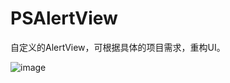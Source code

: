 # PSAlertView
自定义的AlertView，可根据具体的项目需求，重构UI。



![image](https://github.com/liuxu0718/PSAlertView/blob/master/screenshot.gif)
